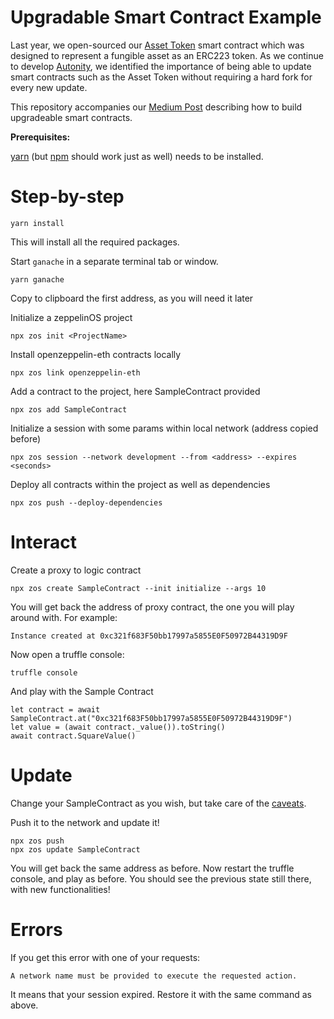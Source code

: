# Upgradable Smart Contract Example

Last year, we open-sourced our [Asset Token](https://github.com/clearmatics/asset-token) smart contract which was designed to represent a fungible asset as an ERC223 token. As we continue to develop [Autonity](https://github.com/clearmatics/autonity/), we identified the importance of being able to update smart contracts such as the Asset Token without requiring a hard fork for every new update.

This repository accompanies our [Medium Post](https://medium.com/clearmatics/upgrading-smart-contracts-c9fb144eceb7) describing how to build upgradeable smart contracts. 

**Prerequisites:**

[yarn][1] (but [npm][2] should work just as well) needs to be installed.

# Step-by-step

    yarn install

This will install all the required packages.

Start `ganache` in a separate terminal tab or window.

    yarn ganache

Copy to clipboard the first address, as you will need it later

Initialize a zeppelinOS project

    npx zos init <ProjectName>

Install openzeppelin-eth contracts locally

    npx zos link openzeppelin-eth

Add a contract to the project, here SampleContract provided

    npx zos add SampleContract

Initialize a session with some params within local network (address copied before)

    npx zos session --network development --from <address> --expires <seconds>

Deploy all contracts within the project as well as dependencies

    npx zos push --deploy-dependencies

# Interact

Create a proxy to logic contract

    npx zos create SampleContract --init initialize --args 10

You will get back the address of proxy contract, the one you will play around with. For example:

    Instance created at 0xc321f683F50bb17997a5855E0F50972B44319D9F

Now open a truffle console:

    truffle console

And play with the Sample Contract
```
let contract = await SampleContract.at("0xc321f683F50bb17997a5855E0F50972B44319D9F")
let value = (await contract._value()).toString()
await contract.SquareValue()
```

# Update

Change your SampleContract as you wish, but take care of the [caveats](https://medium.com/clearmatics/upgrading-smart-contracts-c9fb144eceb7).

Push it to the network and update it!

    npx zos push
    npx zos update SampleContract

You will get back the same address as before.
Now restart the truffle console, and play as before. You should see the previous state still there, with new functionalities!

# Errors

If you get this error with one of your requests:

    A network name must be provided to execute the requested action.

It means that your session expired. Restore it with the same command as above.

[1]: https://yarnpkg.com/en/docs/install
[2]: https://docs.npmjs.com/getting-started/installing-node
